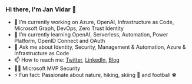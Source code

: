 ### Hi there, I'm Jan Vidar 👋

- 🔭 I’m currently working on Azure, OpenAI, Infrastructure as Code, Microsoft Graph, DevOps, Zero Trust Identity
- 🌱 I’m currently learning OpenAI, Serverless, Automation, Power Platform, OpenID Connect and OAuth
- 💬 Ask me about Identity, Security, Management & Automation, Azure & Infrastructure as Code
- 📫 How to reach me: [Twitter](https://twitter.com/JanVidarElven), [LinkedIn](https://www.linkedin.com/in/JanVidarElven/), [Blog](https://gotoguy.blog)
- 🤴🏻 Microsoft MVP Security
- ⚡ Fun fact: Passionate about nature, hiking, skiing 🚶 and football ⚽

<!--
**JanVidarElven/JanVidarElven** is a ✨ _special_ ✨ repository because its `README.md` (this file) appears on your GitHub profile.

Here are some ideas to get you started:

- 🔭 I’m currently working on ...
- 🌱 I’m currently learning ...
- 👯 I’m looking to collaborate on ...
- 🤔 I’m looking for help with ...
- 💬 Ask me about ...
- 📫 How to reach me: ...
- 😄 Pronouns: ...
- ⚡ Fun fact: ...
-->
